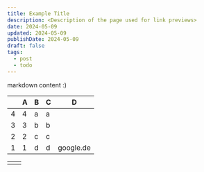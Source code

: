 ```yaml
---
title: Example Title
description: <Description of the page used for link previews>
date: 2024-05-09
updated: 2024-05-09
publishDate: 2024-05-09
draft: false
tags:
  - post
  - todo
---
```

 
markdown content :)


|     | **A** | **B** | **C** | **D**     |
| --- | ----- | ----- | ----- | --------- |
| 4   | 4     | a     | a     |           |
| 3   | 3     | b     | b     |           |
| 2   | 2     | c     | c     |           |
| 1   | 1     | d     | d     | google.de |


|     |     |
| --- | --- |
|     |     |
